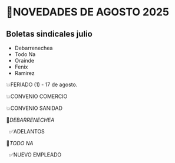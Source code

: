 # 📌NOVEDADES DE AGOSTO 2025

## Boletas sindicales julio
- Debarrenechea
- Todo Na
- Orainde
- Fenix
- Ramirez



💥FERIADO (1)  - 17 de agosto.



💥CONVENIO COMERCIO

💥CONVENIO SANIDAD





📍*DEBARRENECHEA*	

&nbsp;	✅ADELANTOS



📍*TODO NA*

&nbsp;	✅NUEVO EMPLEADO





